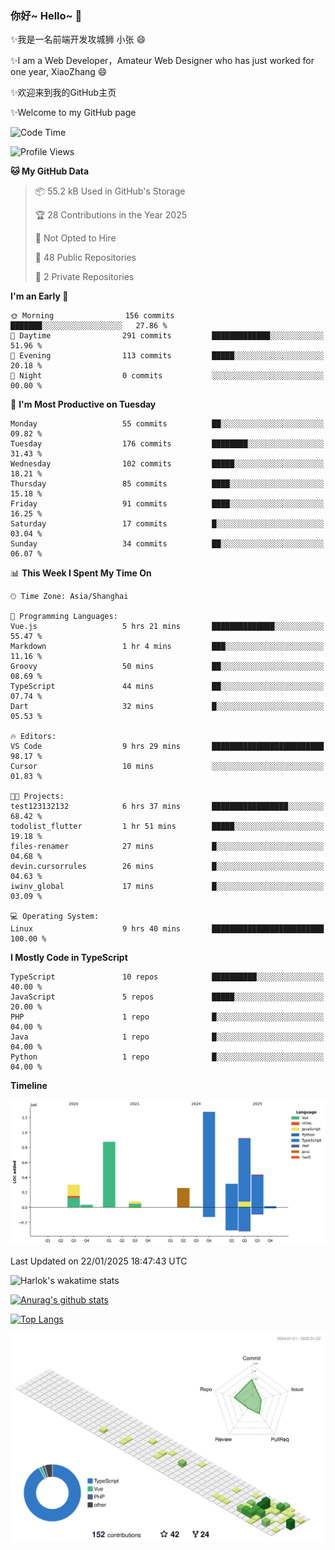 ### 你好~ Hello~ 👋

✨我是一名前端开发攻城狮 小张 😄

✨I am a Web Developer，Amateur Web Designer who has just worked for one year, XiaoZhang 😄

✨欢迎来到我的GitHub主页

✨Welcome to my GitHub page
<!--
**7148505/7148505** is a ✨ _special_ ✨ repository because its `README.md` (this file) appears on your GitHub profile.

Here are some ideas to get you started:

- 🔭 I’m currently working on ...
- 🌱 I’m currently learning ...
- 👯 I’m looking to collaborate on ...
- 🤔 I’m looking for help with ...
- 💬 Ask me about ...
- 📫 How to reach me: ...
- 😄 Pronouns: ...
- ⚡ Fun fact: ...
-->

<!--START_SECTION:waka-->
![Code Time](http://img.shields.io/badge/Code%20Time-2%2C615%20hrs%2059%20mins-blue)

![Profile Views](http://img.shields.io/badge/Profile%20Views-3-blue)

**🐱 My GitHub Data** 

> 📦 55.2 kB Used in GitHub's Storage 
 > 
> 🏆 28 Contributions in the Year 2025
 > 
> 🚫 Not Opted to Hire
 > 
> 📜 48 Public Repositories 
 > 
> 🔑 2 Private Repositories 
 > 
**I'm an Early 🐤** 

```text
🌞 Morning                156 commits         ███████░░░░░░░░░░░░░░░░░░   27.86 % 
🌆 Daytime                291 commits         █████████████░░░░░░░░░░░░   51.96 % 
🌃 Evening                113 commits         █████░░░░░░░░░░░░░░░░░░░░   20.18 % 
🌙 Night                  0 commits           ░░░░░░░░░░░░░░░░░░░░░░░░░   00.00 % 
```
📅 **I'm Most Productive on Tuesday** 

```text
Monday                   55 commits          ██░░░░░░░░░░░░░░░░░░░░░░░   09.82 % 
Tuesday                  176 commits         ████████░░░░░░░░░░░░░░░░░   31.43 % 
Wednesday                102 commits         █████░░░░░░░░░░░░░░░░░░░░   18.21 % 
Thursday                 85 commits          ████░░░░░░░░░░░░░░░░░░░░░   15.18 % 
Friday                   91 commits          ████░░░░░░░░░░░░░░░░░░░░░   16.25 % 
Saturday                 17 commits          █░░░░░░░░░░░░░░░░░░░░░░░░   03.04 % 
Sunday                   34 commits          ██░░░░░░░░░░░░░░░░░░░░░░░   06.07 % 
```


📊 **This Week I Spent My Time On** 

```text
🕑︎ Time Zone: Asia/Shanghai

💬 Programming Languages: 
Vue.js                   5 hrs 21 mins       ██████████████░░░░░░░░░░░   55.47 % 
Markdown                 1 hr 4 mins         ███░░░░░░░░░░░░░░░░░░░░░░   11.16 % 
Groovy                   50 mins             ██░░░░░░░░░░░░░░░░░░░░░░░   08.69 % 
TypeScript               44 mins             ██░░░░░░░░░░░░░░░░░░░░░░░   07.74 % 
Dart                     32 mins             █░░░░░░░░░░░░░░░░░░░░░░░░   05.53 % 

🔥 Editors: 
VS Code                  9 hrs 29 mins       █████████████████████████   98.17 % 
Cursor                   10 mins             ░░░░░░░░░░░░░░░░░░░░░░░░░   01.83 % 

🐱‍💻 Projects: 
test123132132            6 hrs 37 mins       █████████████████░░░░░░░░   68.42 % 
todolist_flutter         1 hr 51 mins        █████░░░░░░░░░░░░░░░░░░░░   19.18 % 
files-renamer            27 mins             █░░░░░░░░░░░░░░░░░░░░░░░░   04.68 % 
devin.cursorrules        26 mins             █░░░░░░░░░░░░░░░░░░░░░░░░   04.63 % 
iwinv_global             17 mins             █░░░░░░░░░░░░░░░░░░░░░░░░   03.09 % 

💻 Operating System: 
Linux                    9 hrs 40 mins       █████████████████████████   100.00 % 
```

**I Mostly Code in TypeScript** 

```text
TypeScript               10 repos            ██████████░░░░░░░░░░░░░░░   40.00 % 
JavaScript               5 repos             █████░░░░░░░░░░░░░░░░░░░░   20.00 % 
PHP                      1 repo              █░░░░░░░░░░░░░░░░░░░░░░░░   04.00 % 
Java                     1 repo              █░░░░░░░░░░░░░░░░░░░░░░░░   04.00 % 
Python                   1 repo              █░░░░░░░░░░░░░░░░░░░░░░░░   04.00 % 
```



**Timeline**

![Lines of Code chart](https://raw.githubusercontent.com/littleCareless/littleCareless/master/assets/bar_graph.png)


 Last Updated on 22/01/2025 18:47:43 UTC
<!--END_SECTION:waka-->
![Harlok's wakatime stats](https://github-readme-stats.vercel.app/api/wakatime?username=littleCareless)

[![Anurag's github stats](https://github-readme-stats.vercel.app/api?username=littleCareless)](https://github.com/anuraghazra/github-readme-stats)

[![Top Langs](https://github-readme-stats.vercel.app/api/top-langs/?username=littleCareless&layout=compact)](https://github.com/anuraghazra/github-readme-stats)

![](./profile-3d-contrib/profile-green-animate.svg)

